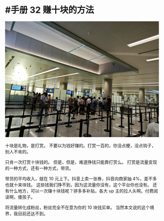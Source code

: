 # #手册 32 赚十块的方法

![](img/1d9ee1be-fd57-4a75-90d5-43feac11b2e3.jpg)

十块是礼物，是打赏。
不要以为钱好赚的。打赏一百的，你没点梗，没点钩子，别人不肯的。

只肯一次打赏十块钱的。
但是，但是，难道挣钱只能靠打赏么。
打赏是流量变现的一种方式，还有一种方式，带货。

带货的平均收入，就在 10 元上下。抖音上卖一张券，抖音向商家抽 4%，差不多也就十来块钱。
这些钱我们挣不到，因为这流量你没有，这个平台你也没有。
还有什么地方，可以一次赚十块钱呢？拼多多补贴，各大 up 主的拉人头啊。付费阅读啊，傻孩子。

将流量转化成粉丝，粉丝完全不在意为你的 10 块钱买单。
当然本文说的这个境界，我目前还达不到。

